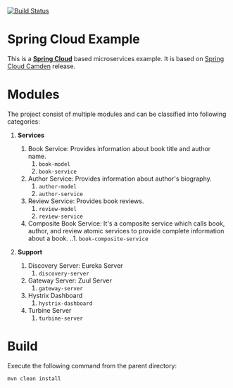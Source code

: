 [![Build Status][travis-badge]][travis-badge-url]

Spring Cloud Example
==========================
This is a  [**Spring Cloud**](http://projects.spring.io/spring-cloud/) based microservices example.
It is based on [Spring Cloud Camden](https://spring.io/blog/2016/09/26/spring-cloud-camden-release-and-brixton-sr6-are-available) release. 

# Modules
The project consist of multiple modules and can be classified into following categories:

1. **Services**
    1. Book Service: Provides information about book title and author name.
        1. `book-model`
        2. `book-service`
    2. Author Service: Provides information about author's biography.
       1. `author-model`
       2. `author-service` 
    3. Review Service: Provides book reviews.
        1. `review-model`
        2. `review-service`
    4. Composite Book Service: It's a composite service which calls book, author, and review atomic services to
    provide complete information about a book.
        ..1. `book-composite-service`
        
2. **Support**
    1. Discovery Server: Eureka Server
        1. `discovery-server`
    2. Gateway Server: Zuul Server
        1. `gateway-server`
    3. Hystrix Dashboard
        1. `hystrix-dashboard`
    4. Turbine Server
        1. `turbine-server`


# Build
Execute the following command from the parent directory:
```
mvn clean install
```

[travis-badge]: https://travis-ci.org/indrabasak/spring-cloud-example.svg?branch=master
[travis-badge-url]: https://travis-ci.org/indrabasak/spring-cloud-example/